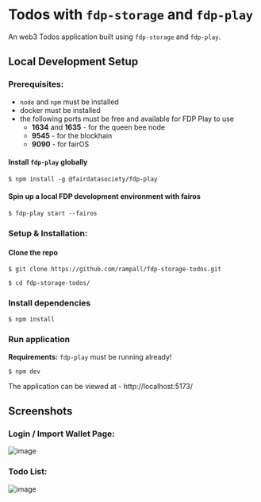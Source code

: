 # Todos with `fdp-storage` and `fdp-play`

An web3 Todos application built using `fdp-storage` and `fdp-play`.

## Local Development Setup

### Prerequisites:

- `node` and `npm` must be installed
- docker must be installed
- the following ports must be free and available for FDP Play to use
    - **1634** and **1635** - for the queen bee node
    - **9545** - for the blockhain
    - **9090** - for fairOS

#### Install `fdp-play` globally
```shell
$ npm install -g @fairdatasociety/fdp-play
```

#### Spin up a local FDP development environment with fairos
```shell
$ fdp-play start --fairos
```

### Setup & Installation:

#### Clone the repo
```shell
$ git clone https://github.com/rampall/fdp-storage-todos.git
```

```shell
$ cd fdp-storage-todos/
```

### Install dependencies
```shell
$ npm install
```

### Run application
**Requirements:** `fdp-play` must be running already! 

```shell
$ npm dev
```

The application can be viewed at - http://localhost:5173/ 

## Screenshots

### Login / Import Wallet Page:

![image](https://user-images.githubusercontent.com/520570/208269899-938b86b0-2ce9-4def-b1a6-b6050b549065.png)

### Todo List:

![image](https://user-images.githubusercontent.com/520570/208270618-9c76eea5-6cd5-4f8c-9334-2d2e909eb4c1.png)
